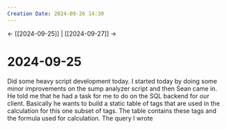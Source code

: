 ```yaml
---
Creation Date: 2024-09-26 14:30
---
```


<- [[2024-09-25]] | [[2024-09-27]]  ->

# 2024-09-25
Did some heavy script development today. I started today by doing some minor improvements on the sump analyzer script and then Sean came in. He told me that he had a task for me to do on the SQL backend for our client. Basically he wants to build a static table of tags that are used in the calculation for this one subset of tags. The table contains these tags and the formula used for calculation. The query I wrote 